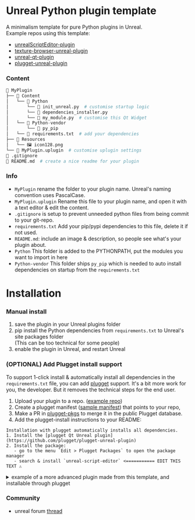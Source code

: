 # Unreal Python plugin template
A minimalism template for pure Python plugins in Unreal.<br>
Example repos using this template: 
- [unrealScriptEditor-plugin](https://github.com/hannesdelbeke/unrealScriptEditor-plugin)
- [texture-browser-unreal-plugin](https://github.com/hannesdelbeke/texture-browser-unreal-plugin)
- [unreal-qt-plugin](https://github.com/hannesdelbeke/unreal-qt-plugin)
- [plugget-unreal-plugin](https://github.com/plugget/plugget-unreal-plugin)


### Content
```python
📂 MyPlugin
├── 📂 Content
│   └── 📂 Python
│       └── 📄 init_unreal.py  # customise startup logic
│       └── 📄 dependencies_installer.py
│       └── 📄 my_module.py  # customise this Qt Widget
│   └── 📂 Python-vendor
│       └── 📂 py_pip
│   └── 📄 requirements.txt  # add your dependencies
├── 📂 Resources
│   └── 🖼️ icon128.png
└── 📄 MyPlugin.uplugin  # customise uplugin settings
📄 .gitignore
📄 README.md  # create a nice readme for your plugin
```

### Info
- `MyPlugin` rename the folder to your plugin name. Unreal's naming convention uses PascalCase.
- `MyPlugin.uplugin` Rename this file to your plugin name, and open it with a text editor & edit the content.
- `.gitignore` is setup to prevent unneeded python files from being commit to your git-repo.
- `requirements.txt` Add your pip/pypi dependencies to this file, delete it if not used.
- `README.md`: include an image & description, so people see what's your plugin about.
- `Python` This folder is added to the PYTHONPATH, put the modules you want to import in here
- `Python-vendor` This folder ships `py_pip` which is needed to auto install dependencies on startup from the `requirements.txt`


# Installation

### Manual install
1. save the plugin in your Unreal plugins folder
2. pip install the Python dependencies from `requirements.txt` to Unreal's site packages folder  
   (This can be too technical for some people)
3. enable the plugin in Unreal, and restart Unreal

### (OPTIONAL) Add Plugget install support
To support 1-click install & automatically install all dependencies in the `requirements.txt` file, you can add [plugget](https://github.com/hannesdelbeke/plugget) support.
It's a bit more work for you, the developer. But it removes the technical steps for the end user.

1. Upload your plugin to a repo. ([example repo](https://github.com/hannesdelbeke/unreal-python-plugin-template))
2. Create a plugget manifest ([sample manifest](https://github.com/plugget/plugget-pkgs/blob/main/unreal/hello-world-template/latest.json)) that points to your repo,
3. Make a PR in [plugget-pkgs](https://github.com/hannesdelbeke/plugget-pkgs) to merge it in the public Plugget database.
4. Add the plugget-install instructions to your README:
```
Installation with plugget automatically installs all dependencies.
1. Install the [plugget Qt Unreal plugin](https://github.com/plugget/plugget-unreal-plugin)
2. Install the package:
   - go to the menu `Edit > Plugget Packages` to open the package manager
   - search & install `unreal-script-editor` <=========== EDIT THIS TEXT ⚠️
```

<details>
 <summary>example of a more advanced plugin made from this template, and installable through plugget</summary>
   
- [repo](https://github.com/hannesdelbeke/unreal-plugin-python-script-editor)
- [plugget manifest](https://github.com/plugget/plugget-pkgs/blob/main/unreal/python-script-editor/latest.json)
- plugget package name `unreal-script-editor`
</details>


### Community
- unreal forum [thread](https://forums.unrealengine.com/t/made-a-python-plugin-template/1089878)
